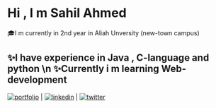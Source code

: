 
# Hi , I m Sahil Ahmed


🎓I m currently in 2nd year in Aliah Unversity (new-town campus)

✨I have experience in Java , C-language and python \n
✨Currently i m learning Web-development
---




[![portfolio](https://img.shields.io/badge/my_portfolio-000?style=for-the-badge&logo=ko-fi&logoColor=white)](https://katherineoelsner.com/) | [![linkedin](https://img.shields.io/badge/linkedin-0A66C2?style=for-the-badge&logo=linkedin&logoColor=white)](https://www.linkedin.com/) | [![twitter](https://img.shields.io/badge/twitter-1DA1F2?style=for-the-badge&logo=twitter&logoColor=white)](https://twitter.com/)





